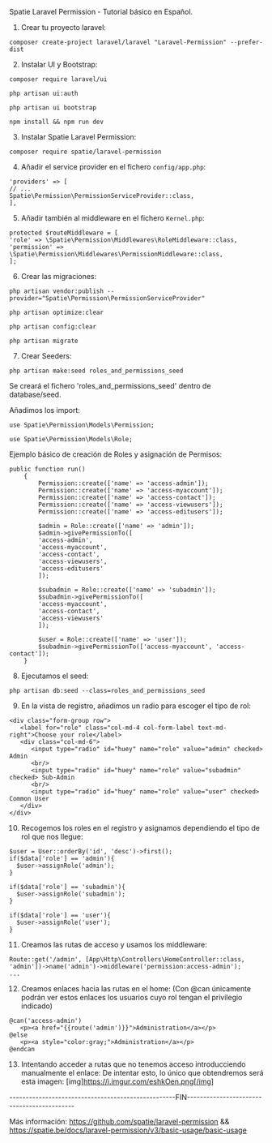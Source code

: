 Spatie Laravel Permission - Tutorial básico en Español.

1. Crear tu proyecto laravel:
```
composer create-project laravel/laravel "Laravel-Permission" --prefer-dist
```

2. Instalar UI y Bootstrap:
```
composer require laravel/ui
``` 
```
php artisan ui:auth
```
```
php artisan ui bootstrap
``` 
```
npm install && npm run dev
```

3. Instalar Spatie Laravel Permission:
```
composer require spatie/laravel-permission
```

4. Añadir el service provider en el fichero ```config/app.php```:
```
'providers' => [
// ...
Spatie\Permission\PermissionServiceProvider::class,
],
```

5. Añadir también al middleware en el fichero ```Kernel.php```:
```
protected $routeMiddleware = [
'role' => \Spatie\Permission\Middlewares\RoleMiddleware::class,
'permission' => \Spatie\Permission\Middlewares\PermissionMiddleware::class,
];
```

6. Crear las migraciones:
```
php artisan vendor:publish --provider="Spatie\Permission\PermissionServiceProvider"
```
```
php artisan optimize:clear
``` 
```
php artisan config:clear
```
```
php artisan migrate
```

7. Crear Seeders:
```
php artisan make:seed roles_and_permissions_seed
```
Se creará el fichero 'roles_and_permissions_seed' dentro de database/seed.

Añadimos los import:
```
use Spatie\Permission\Models\Permission;
```
```
use Spatie\Permission\Models\Role;
```

Ejemplo básico de creación de Roles y asignación de Permisos:
```
public function run()
    {
        Permission::create(['name' => 'access-admin']);
        Permission::create(['name' => 'access-myaccount']);
        Permission::create(['name' => 'access-contact']);
        Permission::create(['name' => 'access-viewusers']);
        Permission::create(['name' => 'access-editusers']);

        $admin = Role::create(['name' => 'admin']);
        $admin->givePermissionTo([
        'access-admin',
        'access-myaccount',
        'access-contact',
        'access-viewusers',
        'access-editusers'
        ]);

        $subadmin = Role::create(['name' => 'subadmin']);
        $subadmin->givePermissionTo([
        'access-myaccount',
        'access-contact',
        'access-viewusers'
        ]);

        $user = Role::create(['name' => 'user']);
        $subadmin->givePermissionTo(['access-myaccount', 'access-contact']);
    }
```
    
    
8. Ejecutamos el seed:
```
php artisan db:seed --class=roles_and_permissions_seed
```


9. En la vista de registro, añadimos un radio para escoger el tipo de rol:
```
<div class="form-group row">
   <label for="role" class="col-md-4 col-form-label text-md-right">Choose your role</label>
   <div class="col-md-6">
      <input type="radio" id="huey" name="role" value="admin" checked> Admin
      <br/>
      <input type="radio" id="huey" name="role" value="subadmin" checked> Sub-Admin
      <br/>
      <input type="radio" id="huey" name="role" value="user" checked> Common User
   </div>
</div>
```

10. Recogemos los roles en el registro y asignamos dependiendo el tipo de rol que nos llegue:

```
$user = User::orderBy('id', 'desc')->first();
if($data['role'] == 'admin'){
  $user->assignRole('admin');
}

if($data['role'] == 'subadmin'){
  $user->assignRole('subadmin');
}

if($data['role'] == 'user'){
  $user->assignRole('user');
}
```


11. Creamos las rutas de acceso y usamos los middleware:
```
Route::get('/admin', [App\Http\Controllers\HomeController::class, 'admin'])->name('admin')->middleware('permission:access-admin');
...
```

12. Creamos enlaces hacia las rutas en el home:
(Con @can únicamente podrán ver estos enlaces los usuarios cuyo rol tengan el privilegio indicado)

```
@can('access-admin')
   <p><a href="{{route('admin')}}">Administration</a></p>
@else
   <p><a style="color:gray;">Administration</a></p>
@endcan
```

13. Intentando acceder a rutas que no tenemos acceso introducciendo manualmente el enlace:
De intentar esto, lo único que obtendremos será esta imagen:
[img]https://i.imgur.com/eshkOen.png[/img]

---------------------------------------------------FIN-------------------------------------------

Más información: https://github.com/spatie/laravel-permission && https://spatie.be/docs/laravel-permission/v3/basic-usage/basic-usage
